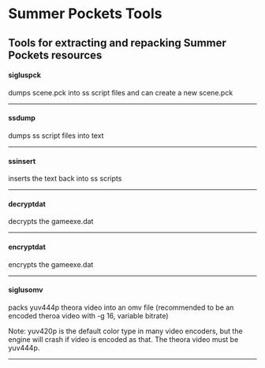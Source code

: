 # Summer Pockets Tools
Tools for extracting and repacking Summer Pockets resources
----------------
#### sigluspck
dumps scene.pck into ss script files and can create a new scene.pck

----------------
#### ssdump
dumps ss script files into text

----------------
#### ssinsert
inserts the text back into ss scripts

----------------
#### decryptdat 
decrypts the gameexe.dat

----------------
#### encryptdat
encrypts the gameexe.dat

----------------
#### siglusomv
packs yuv444p theora video into an omv file (recommended to be an encoded theroa video with -g 16, variable bitrate) 

Note: yuv420p is the default color type in many video encoders, 
but the engine will crash if video is encoded as that. The theora video must be yuv444p.

----------------

